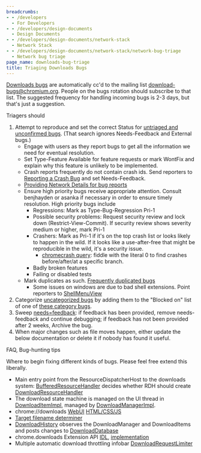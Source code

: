 ```yaml
---
breadcrumbs:
- - /developers
  - For Developers
- - /developers/design-documents
  - Design Documents
- - /developers/design-documents/network-stack
  - Network Stack
- - /developers/design-documents/network-stack/network-bug-triage
  - Network bug triage
page_name: downloads-bug-triage
title: Triaging Downloads Bugs
---
```


[Downloads bugs](https://code.google.com/p/chromium/issues/list) are
automatically cc'd to the mailing list download-bugs@chromium.org. People on the
bugs rotation should subscribe to that list. The suggested frequency for
handling incoming bugs is 2-3 days, but that's just a suggestion.

Triagers should

1.  Attempt to reproduce and set the correct Status for [untriaged and
            unconfirmed bugs](http://crbug.com/). (That search ignores
            Needs-Feedback and External bugs.)
    *   Engage with users as they report bugs to get all the information
                we need for eventual resolution.
    *   Set Type-Feature Available for feature requests or mark WontFix
                and explain why this feature is unlikely to be implemented.
    *   Crash reports frequently do not contain crash ids. Send
                reporters to [Reporting a Crash
                Bug](http://www.chromium.org/for-testers/bug-reporting-guidelines/reporting-crash-bug)
                and set Needs-Feedback.
    *   [Providing Network Details for bug
                reports](/for-testers/providing-network-details)
    *   Ensure high priority bugs receive appropriate attention. Consult
                benjhayden or asanka if necessary in order to ensure timely
                resolution. High priority bugs include
        *   Regressions: Mark as Type-Bug-Regression Pri-1
        *   Possible security problems: Request security review and lock
                    down (Restrict-View-Commit). If security review shows
                    severity medium or higher, mark Pri-1
        *   Crashers: Mark as Pri-1 if it's on the top crash list or
                    looks likely to happen in the wild. If it looks like a
                    use-after-free that might be reproducible in the wild, it's
                    a security issue.
            *   [chromecrash
                        query](https://chromecrash.corp.google.com/browse):
                        fiddle with the literal 0 to find crashes
                        before/after/at a specific branch.
        *   Badly broken features
        *   Failing or disabled tests
    *   Mark duplicates as such. [Frequently duplicated
                bugs](/developers/design-documents/network-stack/network-bug-triage/downloads-bug-triage/salient-bug-list)
        *   Some issues on windows are due to bad shell extensions.
                    Point reporters to
                    [ShellMenuView](http://www.nirsoft.net/utils/shell_menu_view.html)
2.  Categorize [uncategorized bugs](http://crbug.com) by adding them to
            the "Blocked on" list of one of [these category
            bugs](http://crbug.com/).
3.  Sweep
            [needs=feedback](https://code.google.com/p/chromium/issues/list): if
            feedback has been provided, remove needs-feedback and continue
            debugging; if feedback has not been provided after 2 weeks, Archive
            the bug.
4.  When major changes such as file moves happen, either update the
            below documentation or delete it if nobody has found it useful.

FAQ, Bug-hunting tips

Where to begin fixing different kinds of bugs. Please feel free extend this
liberally.

*   Main entry point from the ResourceDispatcherHost to the downloads
            system:
            [BufferedResourceHandler](https://code.google.com/p/chromium/codesearch#chromium/src/content/browser/loader/buffered_resource_handler.cc)
            decides whether RDH should create
            [DownloadResourceHandler](https://code.google.com/p/chromium/codesearch#chromium/src/content/browser/download/download_resource_handler.cc)
*   The download state machine is managed on the UI thread in
            [DownloadItemImpl](https://code.google.com/p/chromium/codesearch#chromium/src/content/browser/download/download_item_impl.cc),
            managed by
            [DownloadManagerImpl](https://code.google.com/p/chromium/codesearch#chromium/src/content/browser/download/download_manager_impl.cc).
*   chrome://downloads
            [WebUI](https://code.google.com/p/chromium/codesearch#chromium/src/chrome/browser/ui/webui/downloads_dom_handler.cc)
            [HTML/CSS/JS](https://code.google.com/p/chromium/codesearch#chromium/src/chrome/browser/resources/downloads/)
*   [Target filename
            determiner](https://code.google.com/p/chromium/codesearch#chromium/src/chrome/browser/download/download_target_determiner.cc)
*   [DownloadHistory](https://code.google.com/p/chromium/codesearch#chromium/src/chrome/browser/download/download_history.cc)
            observes the DownloadManager and DownloadItems and posts changes to
            [DownloadDatabase](https://code.google.com/p/chromium/codesearch#chromium/src/chrome/browser/history/download_database.cc)
*   chrome.downloads Extension API
            [IDL](https://code.google.com/p/chromium/codesearch#chromium/src/chrome/common/extensions/api/downloads.idl),
            [implementation](https://code.google.com/p/chromium/codesearch#chromium/src/chrome/browser/extensions/api/downloads/downloads_api.cc)
*   Multiple automatic download throttling infobar
            [DownloadRequestLimiter](https://code.google.com/p/chromium/codesearch#chromium/src/chrome/browser/download/download_request_limiter.cc)